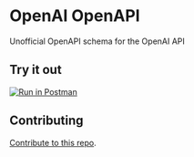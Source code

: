 # OpenAI OpenAPI
Unofficial OpenAPI schema for the OpenAI API

## Try it out

[![Run in Postman](https://run.pstmn.io/button.svg)](https://god.gw.postman.com/run-collection/13183464-e74ae274-6628-499d-9c6d-584b30ebbc42?action=collection%2Ffork&collection-url=entityId%3D13183464-e74ae274-6628-499d-9c6d-584b30ebbc42%26entityType%3Dcollection%26workspaceId%3D6f729c41-9538-4a0f-a4e0-8a02d92d1e73)

## Contributing

[Contribute to this repo](./contributing.md).
